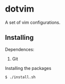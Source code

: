 # dotvim

A set of vim configurations.

## Installing

Dependences:

1. Git

Installing the packages

    $ ./install.sh